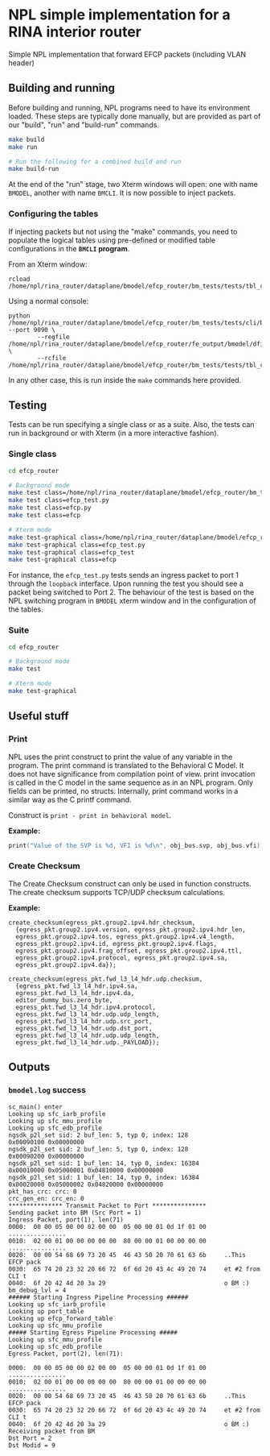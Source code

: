 # NPL simple implementation for a RINA interior router

Simple NPL implementation that forward EFCP packets (including VLAN header)

## Building and running

Before building and running, NPL programs need to have its environment loaded.
These steps are typically done manually, but are provided as part of our "build", "run" and "build-run" commands.

```bash
make build
make run

# Run the following for a combined build and run
make build-run
```

At the end of the "run" stage, two Xterm windows will open: one with name `BMODEL`, another with name `BMCLI`. It is now possible to inject packets.

### Configuring the tables

If injecting packets but not using the "make" commands, you need to populate the logical tables using pre-defined or modified table configurations in the **`BMCLI` program**.

From an Xterm window:
```
rcload /home/npl/rina_router/dataplane/bmodel/efcp_router/bm_tests/tests/tbl_cfg.txt
```

Using a normal console:
```
python /home/npl/rina_router/dataplane/bmodel/efcp_router/bm_tests/tests/cli/bmif_cli.py --port 9090 \
        --regfile /home/npl/rina_router/dataplane/bmodel/efcp_router/fe_output/bmodel/dfiles/bm_all.yml \
        --rcfile /home/npl/rina_router/dataplane/bmodel/efcp_router/bm_tests/tests/tbl_cfg.txt"
```

In any other case, this is run inside the `make` commands here provided.

## Testing

Tests can be run specifying a single class or as a suite.
Also, the tests can run in background or with Xterm (in a more interactive fashion).

### Single class

```bash
cd efcp_router

# Background mode
make test class=/home/npl/rina_router/dataplane/bmodel/efcp_router/bm_tests/tests/efcp_test.py
make test class=efcp_test.py
make test class=efcp.py
make test class=efcp

# Xterm mode
make test-graphical class=/home/npl/rina_router/dataplane/bmodel/efcp_router/bm_tests/tests/efcp_test.py
make test-graphical class=efcp_test.py
make test-graphical class=efcp_test
make test-graphical class=efcp
```

For instance, the `efcp_test.py` tests sends an ingress packet to port 1 through the `loopback` interface. Upon running the test you should see a packet being switched to Port 2.
The behaviour of the test is based on the NPL switching program in `BMODEL` xterm window and in the configuration of the tables.

### Suite

```bash
cd efcp_router

# Background mode
make test

# Xterm mode
make test-graphical
```

## Useful stuff

### Print

NPL uses the print construct to print the value of any variable in the program. The print command is translated to the
Behavioral C Model. It does not have significance from compilation point of view. print invocation is called in
the C model in the same sequence as in an NPL program. Only fields can be printed, no structs. Internally,
print command works in a similar way as the C printf command.

Construct is `print - print in behavioral model`.

**Example:**
```c
print("Value of the SVP is %d, VFI is %d\n", obj_bus.svp, obj_bus.vfi);
```

### Create Checksum

The Create Checksum construct can only be used in function constructs. The create checksum supports TCP/UDP checksum calculations.

**Example:**
```
create_checksum(egress_pkt.group2.ipv4.hdr_checksum,
  {egress_pkt.group2.ipv4.version, egress_pkt.group2.ipv4.hdr_len,
  egress_pkt.group2.ipv4.tos, egress_pkt.group2.ipv4.v4_length,
  egress_pkt.group2.ipv4.id, egress_pkt.group2.ipv4.flags,
  egress_pkt.group2.ipv4.frag_offset, egress_pkt.group2.ipv4.ttl,
  egress_pkt.group2.ipv4.protocol, egress_pkt.group2.ipv4.sa,
  egress_pkt.group2.ipv4.da});
```

```
create_checksum(egress_pkt.fwd_l3_l4_hdr.udp.checksum,
  {egress_pkt.fwd_l3_l4_hdr.ipv4.sa,
  egress_pkt.fwd_l3_l4_hdr.ipv4.da,
  editor_dummy_bus.zero_byte,
  egress_pkt.fwd_l3_l4_hdr.ipv4.protocol,
  egress_pkt.fwd_l3_l4_hdr.udp.udp_length,
  egress_pkt.fwd_l3_l4_hdr.udp.src_port,
  egress_pkt.fwd_l3_l4_hdr.udp.dst_port,
  egress_pkt.fwd_l3_l4_hdr.udp.udp_length,
  egress_pkt.fwd_l3_l4_hdr.udp._PAYLOAD});
```

## Outputs

### `bmodel.log` success

```
sc_main() enter
Looking up sfc_iarb_profile
Looking up sfc_mmu_profile
Looking up sfc_edb_profile
ngsdk_p2l_set sid: 2 buf_len: 5, typ 0, index: 128
0x00090100 0x00000000 
ngsdk_p2l_set sid: 2 buf_len: 5, typ 0, index: 128
0x00090200 0x00000000 
ngsdk_p2l_set sid: 1 buf_len: 14, typ 0, index: 16384
0x00010000 0x05000001 0x04810000 0x00000000 
ngsdk_p2l_set sid: 1 buf_len: 14, typ 0, index: 16384
0x00020000 0x05000002 0x04820000 0x00000000 
pkt_has_crc: crc: 0
crc_gen_en: crc_en: 0
*************** Transmit Packet to Port ***************
Sending packet into BM (Src Port = 1)
Ingress Packet, port(1), len(71)
0000:  00 00 05 00 00 02 00 00  05 00 00 01 0d 1f 01 00     ................
0010:  02 00 01 00 00 00 00 00  80 00 00 01 00 00 00 00     ................
0020:  00 00 54 68 69 73 20 45  46 43 50 20 70 61 63 6b     ..This EFCP pack
0030:  65 74 20 23 32 20 66 72  6f 6d 20 43 4c 49 20 74     et #2 from CLI t
0040:  6f 20 42 4d 20 3a 29                                 o BM :)
bm_debug_lvl = 4
###### Starting Ingress Pipeline Processing ######
Looking up sfc_iarb_profile
Looking up port_table
Looking up efcp_forward_table
Looking up sfc_mmu_profile
##### Starting Egress Pipeline Processing #####
Looking up sfc_mmu_profile
Looking up sfc_edb_profile
Egress Packet, port(2), len(71):

0000:  00 00 05 00 00 02 00 00  05 00 00 01 0d 1f 01 00     ................
0010:  02 00 01 00 00 00 00 00  80 00 00 01 00 00 00 00     ................
0020:  00 00 54 68 69 73 20 45  46 43 50 20 70 61 63 6b     ..This EFCP pack
0030:  65 74 20 23 32 20 66 72  6f 6d 20 43 4c 49 20 74     et #2 from CLI t
0040:  6f 20 42 4d 20 3a 29                                 o BM :)
Receiving packet from BM
Dst Port = 2
Dst Modid = 9
```

